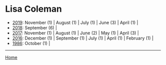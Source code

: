 # Lisa Coleman

  * [2019](./lisa-coleman-2019.md): 
      November (1) | 
      August (1) | 
      July (1) | 
      June (3) | 
      April (1) | 
  * [2018](./lisa-coleman-2018.md): 
      September (6) | 
  * [2017](./lisa-coleman-2017.md): 
      November (1) | 
      August (1) | 
      June (2) | 
      May (1) | 
      April (3) | 
  * [2016](./lisa-coleman-2016.md): 
      December (1) | 
      September (1) | 
      July (1) | 
      April (1) | 
      February (1) | 
  * [1986](./lisa-coleman-1986.md): 
      October (1) | 

----

[Home](../)
